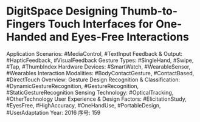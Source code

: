 # DigitSpace Designing Thumb-to-Fingers Touch Interfaces for One-Handed and Eyes-Free Interactions

Application Scenarios: #MediaControl, #TextInput
Feedback & Output: #HapticFeedback, #VisualFeedback
Gesture Types: #SingleHand, #Swipe, #Tap, #ThumbIndex
Hardware Devices: #SmartWatch, #WearableSensor, #Wearables
Interaction Modalities: #BodyContactGesture, #ContactBased, #DirectTouch
Overview: Gesture Design
Recognition & Classification: #DynamicGestureRecognition, #GestureRecognition, #StaticGestureRecognition
Sensing Technology: #OpticalTracking, #OtherTechnology
User Experience & Design Factors: #ElicitationStudy, #EyesFree, #HighAccuracy, #OneHandUse, #PortableDesign, #UserAdaptation
Year: 2016
序号: 159